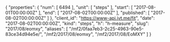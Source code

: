 {
  "properties": {
    "num": [
      6494
    ],
    "unit": [
      "steps"
    ],
    "start": [
      "2017-08-01T00:00:00Z"
    ],
    "end": [
      "2017-08-02T00:00:00Z"
    ],
    "published": [
      "2017-08-02T00:00:00Z"
    ]
  },
  "client_id": "https://www-api.jvt.me/fit",
  "date": "2017-08-02T00:00:00Z",
  "kind": "steps",
  "h": "h-measure",
  "slug": "2017/08/eomxy",
  "aliases": [
    "/mf2/0faa7eb3-2c25-4963-90e5-83ce34d94e5e/",
    "/mf2/2017/08/eomxy",
    "/mf2/2017/08/EoMXY"
  ]
}
